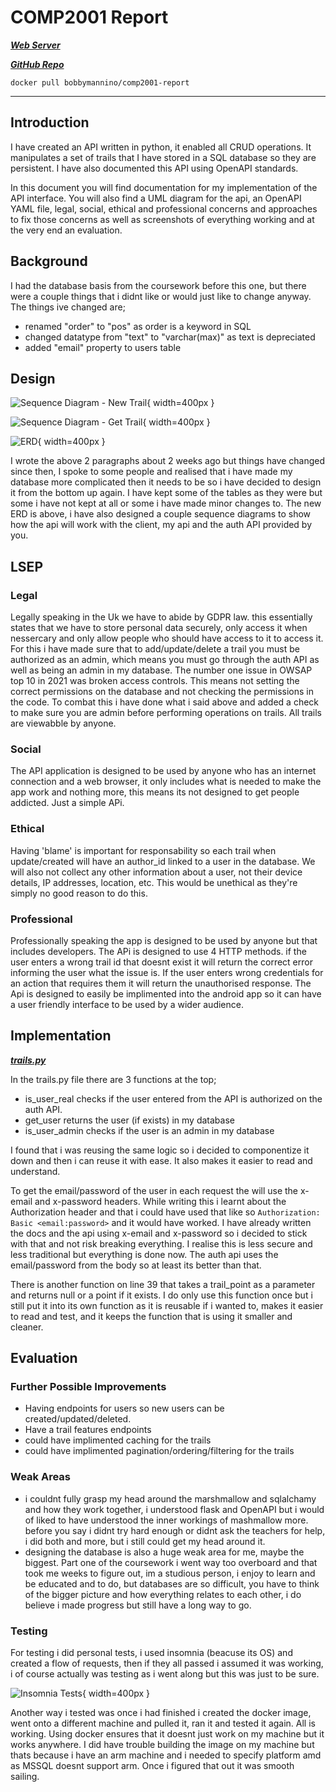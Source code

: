 # COMP2001 Report

[**_Web Server_**](http://cent-5-534.uopnet.plymouth.ac.uk/COMP2001/BMannino)

[**_GitHub Repo_**](https://github.com/bobbymannino/comp2001-report)

```
docker pull bobbymannino/comp2001-report
```

---

## Introduction

I have created an API written in python, it enabled all CRUD operations. It manipulates a set of trails that I have stored in a SQL database so they are persistent. I have also documented this API using OpenAPI standards.

In this document you will find documentation for my implementation of the API interface. You will also find a UML diagram for the api, an OpenAPI YAML file, legal, social, ethical and professional concerns and approaches to fix those concerns as well as screenshots of everything working and at the very end an evaluation.

## Background

I had the database basis from the coursework before this one, but there were a couple things that i didnt like or would just like to change anyway. The things ive changed are;

- renamed "order" to "pos" as order is a keyword in SQL
- changed datatype from "text" to "varchar(max)" as text is depreciated
- added "email" property to users table

## Design

![Sequence Diagram - New Trail](./sequence-diagram-new-trail.png){ width=400px }

![Sequence Diagram - Get Trail](./sequence-diagram-get-trail.png){ width=400px }

![ERD](./erd.png){ width=400px }

I wrote the above 2 paragraphs about 2 weeks ago but things have changed since then, I spoke to some people and realised that i have made my database more complicated then it needs to be so i have decided to design it from the bottom up again. I have kept some of the tables as they were but some i have not kept at all or some i have made minor changes to. The new ERD is above, i have also designed a couple sequence diagrams to show how the api will work with the client, my api and the auth API provided by you.

## LSEP

### Legal

Legally speaking in the Uk we have to abide by GDPR law. this essentially states that we have to store personal data securely, only access it when nessercary and only allow people who should have access to it to access it. For this i have made sure that to add/update/delete a trail you must be authorized as an admin, which means you must go through the auth API as well as being an admin in my database. The number one issue in OWSAP top 10 in 2021 was broken access controls. This means not setting the correct permissions on the database and not checking the permissions in the code. To combat this i have done what i said above and added a check to make sure you are admin before performing operations on trails. All trails are viewabble by anyone.

### Social

The API application is designed to be used by anyone who has an internet connection and a web browser, it only includes what is needed to make the app work and nothing more, this means its not designed to get people addicted. Just a simple APi.

### Ethical

Having 'blame' is important for responsability so each trail when update/created will have an author_id linked to a user in the database. We will also not collect any other information about a user, not their device details, IP addresses, location, etc. This would be unethical as they're simply no good reason to do this.

### Professional

Professionally speaking the app is designed to be used by anyone but that includes developers. The APi is designed to use 4 HTTP methods. if the user enters a wrong trail id that doesnt exist it will return the correct error informing the user what the issue is. If the user enters wrong credentials for an action that requires them it will return the unauthorised response. The Api is designed to easily be implimented into the android app so it can have a user friendly interface to be used by a wider audience.

## Implementation

[**_trails.py_**](/Users/bobbymannino/Projects/comp2001-report/trails.py)

In the trails.py file there are 3 functions at the top;

- is_user_real checks if the user entered from the API is authorized on the auth API.
- get_user returns the user (if exists) in my database
- is_user_admin checks if the user is an admin in my database

I found that i was reusing the same logic so i decided to componentize it down and then i can reuse it with ease. It also makes it easier to read and understand.

To get the email/password of the user in each request the will use the x-email and x-password headers. While writing this i learnt about the Authorization header and that i could have used that like so `Authorization: Basic <email:password>` and it would have worked. I have already written the docs and the api using x-email and x-password so i decided to stick with that and not risk breaking everything. I realise this is less secure and less traditional but everything is done now. The auth api uses the email/password from the body so at least its better than that.

There is another function on line 39 that takes a trail_point as a parameter and returns null or a point if it exists. I do only use this function once but i still put it into its own function as it is reusable if i wanted to, makes it easier to read and test, and it keeps the function that is using it smaller and cleaner.

## Evaluation

### Further Possible Improvements

- Having endpoints for users so new users can be created/updated/deleted.
- Have a trail features endpoints
- could have implimented caching for the trails
- could have implimented pagination/ordering/filtering for the trails

### Weak Areas

- i couldnt fully grasp my head around the marshmallow and sqlalchamy and how they work together, i understood flask and OpenAPI but i would of liked to have understood the inner workings of mashmallow more. before you say i didnt try hard enough or didnt ask the teachers for help, i did both and more, but i still could get my head around it.
- designing the database is also a huge weak area for me, maybe the biggest. Part one of the coursework i went way too overboard and that took me weeks to figure out, im a studious person, i enjoy to learn and be educated and to do, but databases are so difficult, you have to think of the bigger picture and how everything relates to each other, i do believe i made progress but still have a long way to go.

### Testing

For testing i did personal tests, i used insomnia (beacuse its OS) and created a flow of requests, then if they all passed i assumed it was working, i of course actually was testing as i went along but this was just to be sure.

![Insomnia Tests](./insomnia.png){ width=400px }

Another way i tested was once i had finished i created the docker image, went onto a different machine and pulled it, ran it and tested it again. All is working. Using docker ensures that it doesnt just work on my machine but it works anywhere. I did have trouble building the image on my machine but thats because i have an arm machine and i needed to specify platform amd as MSSQL doesnt support arm. Once i figured that out it was smooth sailing.
